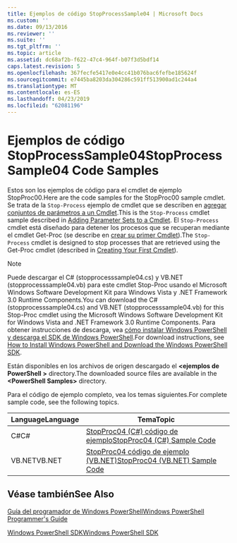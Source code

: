 ```yaml
---
title: Ejemplos de código StopProcessSample04 | Microsoft Docs
ms.custom: ''
ms.date: 09/13/2016
ms.reviewer: ''
ms.suite: ''
ms.tgt_pltfrm: ''
ms.topic: article
ms.assetid: dc68af2b-f622-47c4-964f-b07f3d5bdf14
caps.latest.revision: 5
ms.openlocfilehash: 367fecfe5417e0e4cc41b076bac6fefbe185624f
ms.sourcegitcommit: e7445ba8203da304286c591ff513900ad1c244a4
ms.translationtype: MT
ms.contentlocale: es-ES
ms.lasthandoff: 04/23/2019
ms.locfileid: "62081196"
---
```

# <a name="stopprocesssample04-code-samples"></a><span data-ttu-id="adcff-102">Ejemplos de código StopProcessSample04</span><span class="sxs-lookup"><span data-stu-id="adcff-102">StopProcessSample04 Code Samples</span></span>

<span data-ttu-id="adcff-103">Estos son los ejemplos de código para el cmdlet de ejemplo StopProc00.</span><span class="sxs-lookup"><span data-stu-id="adcff-103">Here are the code samples for the StopProc00 sample cmdlet.</span></span> <span data-ttu-id="adcff-104">Se trata de la `Stop-Process` ejemplo de cmdlet que se describen en [agregar conjuntos de parámetros a un Cmdlet](../cmdlet/adding-parameter-sets-to-a-cmdlet.md).</span><span class="sxs-lookup"><span data-stu-id="adcff-104">This is the `Stop-Process` cmdlet sample described in [Adding Parameter Sets to a Cmdlet](../cmdlet/adding-parameter-sets-to-a-cmdlet.md).</span></span> <span data-ttu-id="adcff-105">El `Stop-Process` cmdlet está diseñado para detener los procesos que se recuperan mediante el cmdlet Get-Proc (se describe en [crear su primer Cmdlet](../cmdlet/creating-a-cmdlet-without-parameters.md)).</span><span class="sxs-lookup"><span data-stu-id="adcff-105">The `Stop-Process` cmdlet is designed to stop processes that are retrieved using the Get-Proc cmdlet (described in [Creating Your First Cmdlet](../cmdlet/creating-a-cmdlet-without-parameters.md)).</span></span>

> [!NOTE]
> <span data-ttu-id="adcff-106">Puede descargar el C# (stopprocesssample04.cs) y VB.NET (stopprocesssample04.vb) para este cmdlet Stop-Proc usando el Microsoft Windows Software Development Kit para Windows Vista y .NET Framework 3.0 Runtime Components.</span><span class="sxs-lookup"><span data-stu-id="adcff-106">You can download the C# (stopprocesssample04.cs) and VB.NET (stopprocesssample04.vb) for this Stop-Proc cmdlet using the Microsoft Windows Software Development Kit for Windows Vista and .NET Framework 3.0 Runtime Components.</span></span> <span data-ttu-id="adcff-107">Para obtener instrucciones de descarga, vea [cómo instalar Windows PowerShell y descarga el SDK de Windows PowerShell](/powershell/developer/installing-the-windows-powershell-sdk).</span><span class="sxs-lookup"><span data-stu-id="adcff-107">For download instructions, see [How to Install Windows PowerShell and Download the Windows PowerShell SDK](/powershell/developer/installing-the-windows-powershell-sdk).</span></span>
>
> <span data-ttu-id="adcff-108">Están disponibles en los archivos de origen descargado el  **\<ejemplos de PowerShell >** directory.</span><span class="sxs-lookup"><span data-stu-id="adcff-108">The downloaded source files are available in the **\<PowerShell Samples>** directory.</span></span>

<span data-ttu-id="adcff-109">Para el código de ejemplo completo, vea los temas siguientes.</span><span class="sxs-lookup"><span data-stu-id="adcff-109">For complete sample code, see the following topics.</span></span>

|<span data-ttu-id="adcff-110">Language</span><span class="sxs-lookup"><span data-stu-id="adcff-110">Language</span></span>|<span data-ttu-id="adcff-111">Tema</span><span class="sxs-lookup"><span data-stu-id="adcff-111">Topic</span></span>|
|--------------|-----------|
|<span data-ttu-id="adcff-112">C#</span><span class="sxs-lookup"><span data-stu-id="adcff-112">C#</span></span>|[<span data-ttu-id="adcff-113">StopProc04 (C#) código de ejemplo</span><span class="sxs-lookup"><span data-stu-id="adcff-113">StopProc04 (C#) Sample Code</span></span>](./stopprocesssample04-csharp-sample-code.md)|
|<span data-ttu-id="adcff-114">VB.NET</span><span class="sxs-lookup"><span data-stu-id="adcff-114">VB.NET</span></span>|[<span data-ttu-id="adcff-115">StopProc04 código de ejemplo (VB.NET)</span><span class="sxs-lookup"><span data-stu-id="adcff-115">StopProc04 (VB.NET) Sample Code</span></span>](./stopprocesssample04-vb-net-sample-code.md)|

## <a name="see-also"></a><span data-ttu-id="adcff-116">Véase también</span><span class="sxs-lookup"><span data-stu-id="adcff-116">See Also</span></span>

[<span data-ttu-id="adcff-117">Guía del programador de Windows PowerShell</span><span class="sxs-lookup"><span data-stu-id="adcff-117">Windows PowerShell Programmer's Guide</span></span>](./windows-powershell-programmer-s-guide.md)

[<span data-ttu-id="adcff-118">Windows PowerShell SDK</span><span class="sxs-lookup"><span data-stu-id="adcff-118">Windows PowerShell SDK</span></span>](../windows-powershell-reference.md)